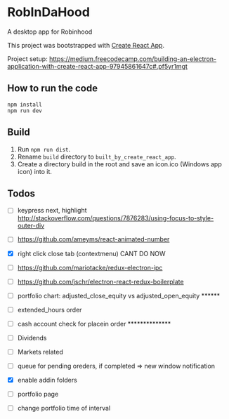# RobInDaHood
A desktop app for Robinhood

This project was bootstrapped with [Create React App](https://github.com/facebookincubator/create-react-app).

Project setup: https://medium.freecodecamp.com/building-an-electron-application-with-create-react-app-97945861647c#.pf5yr1mgt

## How to run the code
```shell
npm install
npm run dev
```

## Build
1. Run `npm run dist`.
2. Rename `build` directory to `built_by_create_react_app`.
3. Create a directory build in the root and save an icon.ico (Windows app icon) into it.

## Todos
- [ ] keypress next, highlight http://stackoverflow.com/questions/7876283/using-focus-to-style-outer-div
- [ ] https://github.com/ameyms/react-animated-number
- [x] right click close tab (contextmenu) CANT DO NOW
- [ ] https://github.com/mariotacke/redux-electron-ipc
- [ ] https://github.com/jschr/electron-react-redux-boilerplate

- [ ] portfolio chart: adjusted_close_equity vs adjusted_open_equity ******
- [ ] extended_hours order
- [ ] cash account check for placein order **************
- [ ] Dividends
- [ ] Markets related
- [ ] queue for pending oreders, if completed => new window notification
- [x] enable addin folders
- [ ] portfolio page
- [ ] change portfolio time of interval
